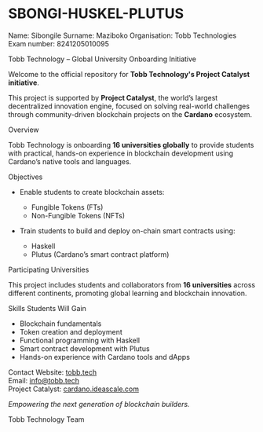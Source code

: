 # SBONGI-HUSKEL-PLUTUS
Name: Sibongile
Surname: Maziboko
Organisation: Tobb Technologies
Exam number: 8241205010095

 Tobb Technology – Global University Onboarding Initiative

Welcome to the official repository for **Tobb Technology's Project Catalyst initiative**.

This project is supported by **Project Catalyst**, the world’s largest decentralized innovation engine, focused on solving real-world challenges through community-driven blockchain projects on the **Cardano** ecosystem.

 Overview

Tobb Technology is onboarding **16 universities globally** to provide students with practical, hands-on experience in blockchain development using Cardano’s native tools and languages.

 Objectives

- Enable students to create blockchain assets:
  - Fungible Tokens (FTs)
  - Non-Fungible Tokens (NFTs)

- Train students to build and deploy on-chain smart contracts using:
  - Haskell
  - Plutus (Cardano’s smart contract platform)

 Participating Universities

This project includes students and collaborators from **16 universities** across different continents, promoting global learning and blockchain innovation.

 Skills Students Will Gain

- Blockchain fundamentals
- Token creation and deployment
- Functional programming with Haskell
- Smart contract development with Plutus
- Hands-on experience with Cardano tools and dApps

 Contact
Website: [tobb.tech](https://tobb.tech)  
Email: info@tobb.tech  
Project Catalyst: [cardano.ideascale.com](https://cardano.ideascale.com/)


*Empowering the next generation of blockchain builders.*

 Tobb Technology Team

